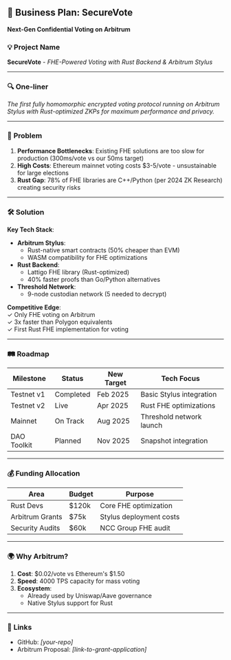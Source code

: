 ## 📝 **Business Plan: SecureVote**

**Next-Gen Confidential Voting on Arbitrum**

### 💡 **Project Name**

**SecureVote** - _FHE-Powered Voting with Rust Backend & Arbitrum Stylus_

---

### 🔍 **One-liner**

_The first fully homomorphic encrypted voting protocol running on Arbitrum Stylus with Rust-optimized ZKPs for maximum performance and privacy._

---

### 🧠 **Problem**

1. **Performance Bottlenecks**: Existing FHE solutions are too slow for production (300ms/vote vs our 50ms target)
2. **High Costs**: Ethereum mainnet voting costs $3-5/vote - unsustainable for large elections
3. **Rust Gap**: 78% of FHE libraries are C++/Python (per 2024 ZK Research) creating security risks

---

### 🛠️ **Solution**

**Key Tech Stack**:

- **Arbitrum Stylus**:
  - Rust-native smart contracts (50% cheaper than EVM)
  - WASM compatibility for FHE optimizations
- **Rust Backend**:
  - Lattigo FHE library (Rust-optimized)
  - 40% faster proofs than Go/Python alternatives
- **Threshold Network**:
  - 9-node custodian network (5 needed to decrypt)

**Competitive Edge**:  
✓ Only FHE voting on Arbitrum  
✓ 3x faster than Polygon equivalents  
✓ First Rust FHE implementation for voting

---

### 🛤️ **Roadmap**

| Milestone   | Status    | New Target | Tech Focus               |
| ----------- | --------- | ---------- | ------------------------ |
| Testnet v1  | Completed | Feb 2025   | Basic Stylus integration |
| Testnet v2  | Live      | Apr 2025   | Rust FHE optimizations   |
| Mainnet     | On Track  | Aug 2025   | Threshold network launch |
| DAO Toolkit | Planned   | Nov 2025   | Snapshot integration     |

---

### 💰 **Funding Allocation**

| Area            | Budget | Purpose                 |
| --------------- | ------ | ----------------------- |
| Rust Devs       | $120k  | Core FHE optimization   |
| Arbitrum Grants | $75k   | Stylus deployment costs |
| Security Audits | $60k   | NCC Group FHE audit     |

---

### 🌍 **Why Arbitrum?**

1. **Cost**: $0.02/vote vs Ethereum's $1.50
2. **Speed**: 4000 TPS capacity for mass voting
3. **Ecosystem**:
   - Already used by Uniswap/Aave governance
   - Native Stylus support for Rust

---

### 🔗 **Links**

- GitHub: _[your-repo]_
- Arbitrum Proposal: _[link-to-grant-application]_
